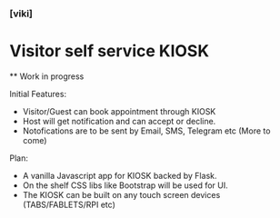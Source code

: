 ### [viki]

# Visitor self service KIOSK


** Work in progress



Initial Features:

- Visitor/Guest can book appointment through KIOSK
- Host will get notification and can accept or decline.
- Notofications are to be sent by Email, SMS, Telegram etc (More to come)



Plan:

- A vanilla Javascript app for KIOSK backed by Flask.
- On the shelf CSS libs like Bootstrap will be used for UI.
- The KIOSK can be built on any touch screen devices (TABS/FABLETS/RPI etc)

  
